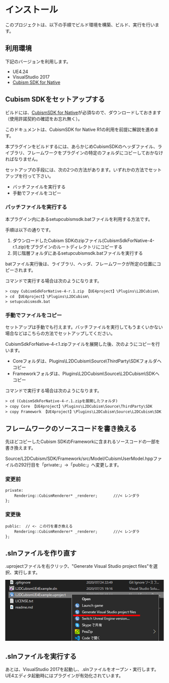 # インストール

このプロジェクトは、以下の手順でビルド環境を構築、ビルド、実行を行います。

## 利用環境

下記のバージョンを利用します。

- UE4.24
- VisualStudio 2017
- [Cubism SDK for Native]((https://www.live2d.com/download/cubism-sdk/download-native/))

## Cubism SDKをセットアップする

ビルドには、[CubismSDK for Native](https://www.live2d.com/download/cubism-sdk/download-native/)が必須なので、ダウンロードしておきます（使用許諾契約の確認をお忘れ無く）。

このドキュメントは、CubismSDK for Native R1の利用を前提に解説を進めます。

本プラグインをビルドするには、あらかじめCubismSDKのヘッダファイル、ライブラリ、フレームワークをプラグインの特定のフォルダにコピーしておかなければなりません。

セットアップの手段には、次の2つの方法があります。いずれかの方法でセットアップを行って下さい。

 - バッチファイルを実行する
 - 手動でファイルをコピー

### バッチファイルを実行する

本プラグイン内にあるsetupcubismsdk.batファイルを利用する方法です。

手順は以下の通りです。
 1. ダウンロードしたCubism SDKのzipファイル(CubismSdkForNative-4-r.1.zip)をプラグインのルートディレクトリにコピーする
 2. 同じ階層フォルダにあるsetupcubismsdk.batファイルを実行する

batファイル実行後は、ライブラリ、ヘッダ、フレームワークが所定の位置にコピーされます。

コマンドで実行する場合は次のようになります。

```
> copy CubismSdkForNative-4-r.1.zip 【UE4project】\Plugins\L2DCubism\
> cd 【UE4project】\Plugins\L2DCubism\
> setupcubismsdk.bat
```

### 手動でファイルをコピー

セットアップは手動でも行えます。バッチファイルを実行してもうまくいかない場合などはこちらの方法でセットアップしてください。

CubismSdkForNative-4-r.1.zipファイルを展開した後、次のようにコピーを行います。

- Coreフォルダは、Plugins\L2DCubism\Source\ThirdParty\SDKフォルダへコピー
- Frameworkフォルダは、Plugins\L2DCubism\Source\L2DCubism\SDKへコピー

コマンドで実行する場合は次のようになります。

```
> cd (CubismSdkForNative-4-r.1.zipを展開したフォルダ)
> copy Core 【UE4project】\Plugins\L2DCubism\Source\ThirdParty\SDK
> copy Framework 【UE4project】\Plugins\L2DCubism\Source\L2DCubism\SDK
```

## フレームワークのソースコードを書き換える

先ほどコピーしたCubism SDKのFrameworkに含まれるソースコードの一部を書き換えます。

Source/L2DCubism/SDK/Framework/src/Model/CubismUserModel.hppファイルの292行目を「private:」→「public:」へ変更します。

### 変更前

```
private:
    Rendering::CubismRenderer* _renderer;       ///< レンダラ
};
```

### 変更後
```
public:  // <- この行を書き換える
    Rendering::CubismRenderer* _renderer;       ///< レンダラ
};
```

## .slnファイルを作り直す

.uprojectファイルを右クリック、"Generate Visual Studio project files"を選択、実行します。

![](imgs/generate_vsprjfile.png)

## .slnファイルを実行する

あとは、VisualStudio 2017を起動し、.slnファイルをオープン・実行します。
UE4エディタ起動時にはプラグインが有効化されています。
